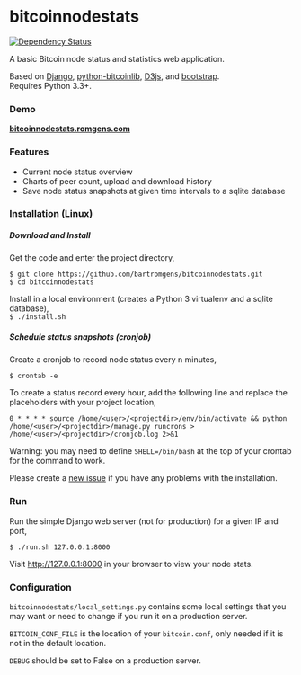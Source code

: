# bitcoinnodestats
[![Dependency Status](https://gemnasium.com/badges/github.com/bartromgens/bitcoinnodestats.svg)](https://gemnasium.com/github.com/bartromgens/bitcoinnodestats)

A basic Bitcoin node status and statistics web application.

Based on [Django](https://www.djangoproject.com/), [python-bitcoinlib](https://github.com/petertodd/python-bitcoinlib),  [D3js](https://github.com/mbostock/d3), and [bootstrap](https://github.com/twbs/bootstrap).  
Requires Python 3.3+.

### Demo

**[bitcoinnodestats.romgens.com](http://bitcoinnodestats.romgens.com)**

### Features
- Current node status overview
- Charts of peer count, upload and download history
- Save node status snapshots at given time intervals to a sqlite database

### Installation (Linux)

##### Download and Install
Get the code and enter the project directory,  
```
$ git clone https://github.com/bartromgens/bitcoinnodestats.git
$ cd bitcoinnodestats
```

Install in a local environment (creates a Python 3 virtualenv and a sqlite database),  
```$ ./install.sh```

##### Schedule status snapshots (cronjob)
Create a cronjob to record node status every n minutes,  
```
$ crontab -e
```  
To create a status record every hour, add the following line and replace the placeholders with your project location,  
```
0 * * * * source /home/<user>/<projectdir>/env/bin/activate && python /home/<user>/<projectdir>/manage.py runcrons > /home/<user>/<projectdir>/cronjob.log 2>&1
```  
Warning: you may need to define `SHELL=/bin/bash` at the top of your crontab for the command to work. 

Please create a [new issue](https://github.com/bartromgens/bitcoinnodestats/issues/new) if you have any problems with the installation.

### Run
Run the simple Django web server (not for production) for a given IP and port,  
```
$ ./run.sh 127.0.0.1:8000
```

Visit http://127.0.0.1:8000 in your browser to view your node stats.

### Configuration
`bitcoinnodestats/local_settings.py` contains some local settings that you may want or need to change if you run it on a production server.

`BITCOIN_CONF_FILE` is the location of your `bitcoin.conf`, only needed if it is not in the default location. 

`DEBUG` should be set to False on a production server.  
